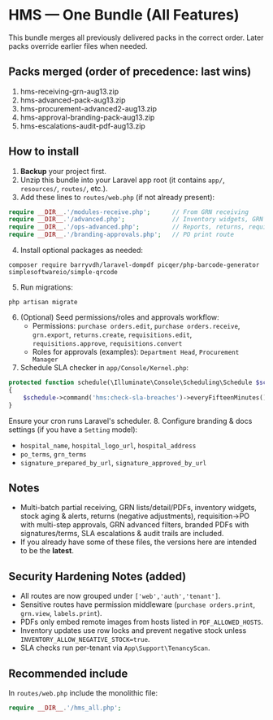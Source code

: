 
# HMS — One Bundle (All Features)

This bundle merges all previously delivered packs in the correct order. Later packs override earlier files when needed.

## Packs merged (order of precedence: last wins)
1) hms-receiving-grn-aug13.zip
2) hms-advanced-pack-aug13.zip
3) hms-procurement-advanced2-aug13.zip
4) hms-approval-branding-pack-aug13.zip
5) hms-escalations-audit-pdf-aug13.zip

## How to install

1. **Backup** your project first.
2. Unzip this bundle into your Laravel app root (it contains `app/`, `resources/`, `routes/`, etc.).
3. Add these lines to `routes/web.php` (if not already present):
```php
require __DIR__.'/modules-receive.php';      // From GRN receiving
require __DIR__.'/advanced.php';             // Inventory widgets, GRN list/detail, PO editor
require __DIR__.'/ops-advanced.php';         // Reports, returns, requisitions, labels, filters & exports
require __DIR__.'/branding-approvals.php';   // PO print route
```
4. Install optional packages as needed:
```
composer require barryvdh/laravel-dompdf picqer/php-barcode-generator simplesoftwareio/simple-qrcode
```
5. Run migrations:
```
php artisan migrate
```
6. (Optional) Seed permissions/roles and approvals workflow:
   - Permissions: `purchase orders.edit`, `purchase orders.receive`, `grn.export`, `returns.create`, `requisitions.edit`, `requisitions.approve`, `requisitions.convert`
   - Roles for approvals (examples): `Department Head`, `Procurement Manager`
7. Schedule SLA checker in `app/Console/Kernel.php`:
```php
protected function schedule(\Illuminate\Console\Scheduling\Schedule $schedule): void
{
    $schedule->command('hms:check-sla-breaches')->everyFifteenMinutes()->withoutOverlapping();
}
```
Ensure your cron runs Laravel's scheduler.
8. Configure branding & docs settings (if you have a `Setting` model):
   - `hospital_name`, `hospital_logo_url`, `hospital_address`
   - `po_terms`, `grn_terms`
   - `signature_prepared_by_url`, `signature_approved_by_url`

## Notes
- Multi-batch partial receiving, GRN lists/detail/PDFs, inventory widgets, stock aging & alerts, returns (negative adjustments), requisition→PO with multi-step approvals, GRN advanced filters, branded PDFs with signatures/terms, SLA escalations & audit trails are included.
- If you already have some of these files, the versions here are intended to be the **latest**.


## Security Hardening Notes (added)
- All routes are now grouped under `['web','auth','tenant']`.
- Sensitive routes have permission middleware (`purchase orders.print`, `grn.view`, `labels.print`).
- PDFs only embed remote images from hosts listed in `PDF_ALLOWED_HOSTS`.
- Inventory updates use row locks and prevent negative stock unless `INVENTORY_ALLOW_NEGATIVE_STOCK=true`.
- SLA checks run per-tenant via `App\Support\TenancyScan`.

## Recommended include
In `routes/web.php` include the monolithic file:
```php
require __DIR__.'/hms_all.php';
```
